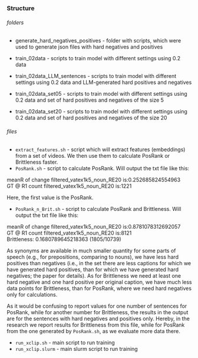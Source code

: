 ### Structure

###### folders
- generate_hard_negatives_positives - folder with scripts, which were used to generate json files with hard
negatives and positives

- train_02data - scripts to train model with different settings using 0.2 data
- train_02data_LLM_sentences - scripts to train model with different settings using 0.2 data and LLM-generated hard 
positives and negatives
- train_02data_set05 - scripts to train model with different settings using 0.2 data and set of 
hard positives and negatives of the size 5
- train_02data_set20 - scripts to train model with different settings using 0.2 data and set of 
hard positives and negatives of the size 20

###### files
- `extract_features.sh` - script which will extract features (embeddings) from a set of videos. We then use them to
calculate PosRank or Brittleness faster.
- `PosRank.sh` - script to calculate PosRank. Will output the txt file like this:

meanR of change filtered_vatex1k5_noun_RE20 is:0.252685824554963\
GT @ R1 count filtered_vatex1k5_noun_RE20 is:1221

Here, the first value is the PosRank.

- `PosRank_n_Brit.sh` - script to calculate PosRank and Brittleness. Will output the txt file like this:

meanR of change filtered_vatex1k5_noun_RE20 is:0.8781078312692057\
GT @ R1 count filtered_vatex1k5_noun_RE20 is:8121\
Brittleness: 0.1680789645218363 (1805/10739)

As synonyms are available in much smaller quantity for some parts of speech (e.g., for prepositions, 
comparing to nouns), we have less hard positives than negatives (i.e., in the set there are less captions for which
we have generated hard positives, than for which we have generated hard negatives; the paper for details). As for Brittleness we need
at least one hard negative and one hard positive per original caption, we have much less data points for Brittleness, than for PosRank, 
where we need hard negatives only for calculations. 

As it would be confusing to report values for one number of sentences for PosRank, while for another number 
for Brittleness, the results in the output are for the sentences with hard negatives and positives only.
Hereby, in the research we report results for Brittleness from this file, while for PosRank from the
one generated by `PosRank.sh`, as we evaluate more data there.

- `run_xclip.sh` - main script to run training
- `run_xclip.slurm` - main slurm script to run training

